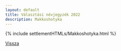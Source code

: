```yaml
---
layout: default
title: Választási névjegyzék 2022
description: Makkoshotyka
---
```


{% include settlementHTMLs/Makkoshotyka.html %}

[Vissza](./)